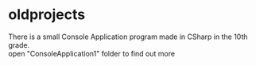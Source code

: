 # oldprojects
There is a small Console Application program made in CSharp in the 10th grade. <br>
open "ConsoleApplication1" folder to find out more
